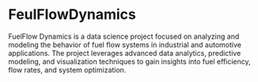 # FeulFlowDynamics
FuelFlow Dynamics is a data science project focused on analyzing and modeling the behavior of fuel flow systems in industrial and automotive applications. The project leverages advanced data analytics, predictive modeling, and visualization techniques to gain insights into fuel efficiency, flow rates, and system optimization.
